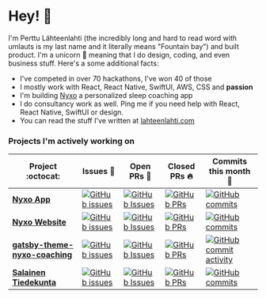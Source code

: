 # Hey! 👋

I'm Perttu Lähteenlahti (the incredibly long and hard to read word with umlauts is my last name and it literally means "Fountain bay") and built product. I'm a unicorn 🦄 meaning that I do design, coding, and even business stuff. Here's a some additional facts:

- I've competed in over 70 hackathons, I've won 40 of those
- I mostly work with React, React Native, SwiftUI, AWS, CSS and __passion__
- I'm building [Nyxo](https://nyxo.app?utm_source=github) a personalized sleep coaching app
- I do consultancy work as well. Ping me if you need help with React, React Native, SwiftUI or design.
- You can read the stuff I've written at [lahteenlahti.com](https://lahteenlahti.com?utm_source=github)

### Projects I'm actively working on

|      Project :octocat:   |     Issues :bug:   | Open PRs :bell:  | Closed PRs :fire:  | Commits this month :rocket: |
|-------------|-------------------|---|---|---|
| [**Nyxo App**](https://github.com/hello-nyxo/nyxo-app) | [![GitHub issues](https://img.shields.io/github/issues/hello-nyxo/nyxo-app?color=green&logo=github&style=flat)](https://github.com/hello-nyxo/nyxo-app/issues) | [![GitHub Issues](https://img.shields.io/github/issues-pr/hello-nyxo/nyxo-app?style=flat&logo=github)](https://github.com/hello-nyxo/nyxo-app/pulls)  | [![GitHub PRs](https://img.shields.io/github/issues-pr-closed/hello-nyxo/nyxo-app?style=flat&color=critical&logo=github)](https://github.com/hello-nyxo/nyxo-app/pulls?q=is%3Apr+is%3Aclosed)| [![GitHub commits](https://img.shields.io/github/commit-activity/m/hello-nyxo/nyxo-app?logo=github)](https://github.com/hello-nyxo/nyxo-app/commits/) |
| [**Nyxo Website**](https://github.com/hello-nyxo/nyxo-website) | [![GitHub issues](https://img.shields.io/github/issues/hello-nyxo/nyxo-website?color=green&logo=github&style=flat)](https://github.com/hello-nyxo/nyxo-website/issues) | [![GitHub Issues](https://img.shields.io/github/issues-pr/hello-nyxo/nyxo-website?style=flat&logo=github)](https://github.com/hello-nyxo/nyxo-website/pulls) | [![GitHub PRs](https://img.shields.io/github/issues-pr-closed/hello-nyxo/nyxo-website?style=flat&color=critical&logo=github)](https://github.com/hello-nyxo/nyxo-website/pulls?q=is%3Apr+is%3Aclosed) |[![GitHub commits](https://img.shields.io/github/commit-activity/m/hello-nyxo/nyxo-website?logo=github)](https://github.com/hello-nyxo/nyxo-website/commits/) |
| [**gatsby-theme-nyxo-coaching**](https://github.com/hello-nyxo/gatsby-theme-nyxo-coaching) | [![GitHub issues](https://img.shields.io/github/issues/hello-nyxo/gatsby-theme-nyxo-coaching?color=green&logo=github&style=flat)](https://github.com/hello-nyxo/gatsby-theme-nyxo-coaching/issues) | [![GitHub Issues](https://img.shields.io/github/issues-pr/hello-nyxo/gatsby-theme-nyxo-coaching?style=flat&logo=github)](https://github.com/hello-nyxo/gatsby-theme-nyxo-coaching/pulls) | [![GitHub PRs](https://img.shields.io/github/issues-pr-closed/hello-nyxo/gatsby-theme-nyxo-coaching?style=flat&color=critical&logo=github)](https://github.com/hello-nyxo/gatsby-theme-nyxo-coaching/pulls?q=is%3Apr+is%3Aclosed) |[![GitHub commit activity](https://img.shields.io/github/commit-activity/m/hello-nyxo/gatsby-theme-nyxo-coaching?logo=github)](https://github.com/hello-nyxo/gatsby-theme-nyxo-coaching/commits/) |
| [**Salainen Tiedekunta**](https://github.com/intelligenzia/Salainen-Tiedekunta) | [![GitHub issues](https://img.shields.io/github/issues/intelligenzia/Salainen-Tiedekunta?color=green&logo=github&style=flat)](https://github.com/intelligenzia/Salainen-Tiedekunta/issues) | [![GitHub Issues](https://img.shields.io/github/issues-pr/intelligenzia/Salainen-Tiedekunta?style=flat&logo=github)](https://github.com/intelligenzia/Salainen-Tiedekunta/pulls) | [![GitHub PRs](https://img.shields.io/github/issues-pr-closed/intelligenzia/Salainen-Tiedekunta?style=flat&color=critical&logo=github)](https://github.com/intelligenzia/Salainen-Tiedekunta/pulls?q=is%3Apr+is%3Aclosed) |[![GitHub commits](https://img.shields.io/github/commit-activity/m/intelligenzia/Salainen-Tiedekunta?logo=github)](https://github.com/intelligenzia/Salainen-Tiedekunta/commits/) |
